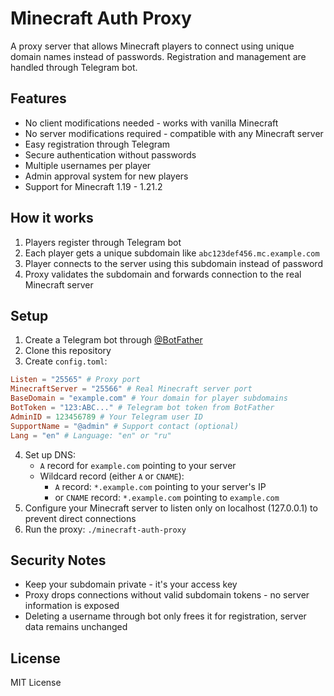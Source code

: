 # Minecraft Auth Proxy

A proxy server that allows Minecraft players to connect using unique domain names instead of passwords. Registration and management are handled through Telegram bot.

## Features
- No client modifications needed - works with vanilla Minecraft
- No server modifications required - compatible with any Minecraft server
- Easy registration through Telegram
- Secure authentication without passwords
- Multiple usernames per player
- Admin approval system for new players
- Support for Minecraft 1.19 - 1.21.2

## How it works
1. Players register through Telegram bot
2. Each player gets a unique subdomain like `abc123def456.mc.example.com`
3. Player connects to the server using this subdomain instead of password
4. Proxy validates the subdomain and forwards connection to the real Minecraft server

## Setup

1. Create a Telegram bot through [@BotFather](https://t.me/BotFather)
2. Clone this repository
3. Create `config.toml`:
```toml
Listen = "25565" # Proxy port
MinecraftServer = "25566" # Real Minecraft server port
BaseDomain = "example.com" # Your domain for player subdomains
BotToken = "123:ABC..." # Telegram bot token from BotFather
AdminID = 123456789 # Your Telegram user ID
SupportName = "@admin" # Support contact (optional)
Lang = "en" # Language: "en" or "ru"
```
4. Set up DNS:
   - `A` record for `example.com` pointing to your server
   - Wildcard record (either `A` or `CNAME`):
     - `A` record: `*.example.com` pointing to your server's IP
     - or `CNAME` record: `*.example.com` pointing to `example.com`
5. Configure your Minecraft server to listen only on localhost (127.0.0.1) to prevent direct connections
6. Run the proxy: `./minecraft-auth-proxy`

## Security Notes
- Keep your subdomain private - it's your access key
- Proxy drops connections without valid subdomain tokens - no server information is exposed
- Deleting a username through bot only frees it for registration, server data remains unchanged

## License
MIT License